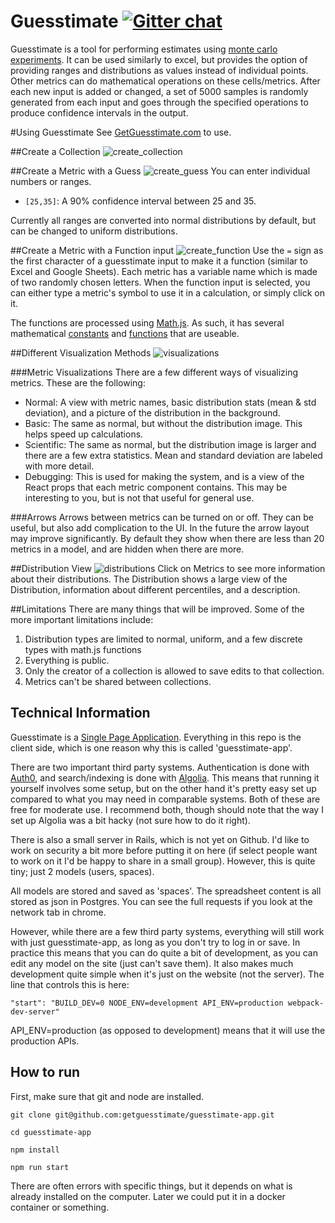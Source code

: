 Guesstimate [![Gitter chat](https://badges.gitter.im/gitterHQ/services.png)](https://gitter.im/getguesstimate)
==================


Guesstimate is a tool for performing estimates using [monte carlo experiments](https://en.wikipedia.org/wiki/Monte_Carlo_method).  It can be used similarly to excel, but provides the option of providing ranges and distributions as values instead of individual points.  Other metrics can do mathematical operations on these cells/metrics.  After each new input is added or changed, a set of 5000 samples is randomly generated from each input and goes through the specified operations to produce confidence intervals in the output. 


#Using Guesstimate
See [GetGuesstimate.com](http://alpha.getguesstimate.com/) to use.

##Create a Collection
![create_collection](http://g.recordit.co/ixzpn44TRr.gif)

##Create a Metric with a Guess
![create_guess](http://g.recordit.co/Ug32xX0o3l.gif)
You can enter individual numbers or ranges.  
- ```[25,35]```: A 90% confidence interval between 25 and 35.

Currently all ranges are converted into normal distributions by default, but can be changed to uniform distributions.  

##Create a Metric with a Function input
![create_function](http://g.recordit.co/jhz3aaqobk.gif)
Use the ```=``` sign as the first character of a guesstimate input to make it a function (similar to Excel and Google Sheets).  Each metric has a variable name which is made of two randomly chosen letters.  When the function input is selected, you can either type a metric's symbol to use it in a calculation, or simply click on it.  

The functions are processed using [Math.js](http://mathjs.org/).  As such, it has several mathematical [constants](http://mathjs.org/docs/reference/constants.html) and [functions](http://mathjs.org/docs/reference/functions/categorical.html) that are useable.  

##Different Visualization Methods
![visualizations](http://g.recordit.co/lckIfpAkiA.gif)

###Metric Visualizations
There are a few different ways of visualizing metrics.  These are the following:  
- Normal: A view with metric names, basic distribution stats (mean & std deviation), and a picture of the distribution in the background.
- Basic:  The same as normal, but without the distribution image.  This helps speed up calculations.
- Scientific:  The same as normal, but the distribution image is larger and there are a few extra statistics.  Mean and standard deviation are labeled with more detail.
- Debugging: This is used for making the system, and is a view of the React props that each metric component contains.  This may be interesting to you, but is not that useful for general use.  

###Arrows
Arrows between metrics can be turned on or off.  They can be useful, but also add complication to the UI.  In the future the arrow layout may improve significantly.  By default they show when there are less than 20 metrics in a model, and are hidden when there are more.

##Distribution View
![distributions](http://g.recordit.co/fkD7HJknPT.gif)
Click on Metrics to see more information about their distributions.  The Distribution shows a large view of the Distribution, information about different percentiles, and a description.

##Limitations
There are many things that will be improved.  Some of the more important limitations include:  
1. Distribution types are limited to normal, uniform, and a few discrete types with math.js functions  
2. Everything is public.    
3. Only the creator of a collection is allowed to save edits to that collection.  
4. Metrics can't be shared between collections.  

## Technical Information  

Guesstimate is a [Single Page Application](https://en.wikipedia.org/wiki/Single-page_application).  Everything in this repo is the client side, which is one reason why this is called 'guesstimate-app'.

There are two important third party systems.  Authentication is done with [Auth0](https://auth0.com/), and search/indexing is done with [Algolia](https://www.algolia.com/).  This means that running it yourself involves some setup, but on the other hand it's pretty easy set up compared to what you may need in comparable systems.  Both of these are free for moderate use.  I recommend both, though should note that the way I set up Algolia was a bit hacky (not sure how to do it right).  

There is also a small server in Rails, which is not yet on Github.  I'd like to work on security a bit more before putting it on here (if select people want to work on it I'd be happy to share in a small group).  However, this is quite tiny;  just 2 models (users, spaces).  

All models are stored and saved as 'spaces'.  The spreadsheet content is all stored as json in Postgres.  You can see the full requests if you look at the network tab in chrome.

However, while there are a few third party systems, everything will still work with just guesstimate-app, as long as you don't try to log in or save.  In practice this means that you can do quite a bit of development, as you can edit any model on the site (just can't save them).  It also makes much development quite simple when it's just on the website (not the server).  The line that controls this is here: 

``"start": "BUILD_DEV=0 NODE_ENV=development API_ENV=production webpack-dev-server"``

API_ENV=production (as opposed to development) means that it will use the production APIs.

## How to run

First, make sure that git and node are installed.

``git clone git@github.com:getguesstimate/guesstimate-app.git``

``cd guesstimate-app``

``npm install``

``npm run start``

There are often errors with specific things, but it depends on what is already installed on the computer.  Later we could put it in a docker container or something.
